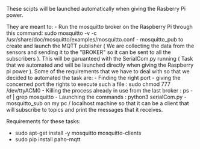 These scipts will be launched automatically when giving the Rasberry Pi power.
  
  They are meant to:
    - Run the mosquitto broker on the Raspberry Pi through this command:
             sudo mosquitto -v -c /usr/share/doc/mosquitto/examples/mosquitto.conf
    - mosquitto_pub to create and launch the MQTT publisher ( We are collecting the data from the sensors and sending it to the "BROKER" so it can be sent to all the subscribers ).
      This will be garuanteed with the SerialCom.py running ( Task that we automated and will be launched directly when giving the Raspberry pi power ).
      Some of the requirements that we have to deal with so that we decided to automated the task are:
           - Finding the right port
           - giving the concerned port the rights to execute such a file : sudo chmod 777 /dev/ttyACM0
           - Killing the process already in use from the last broker : ps -ef | grep mosquitto
           - Launching the commands : python3 serialCom.py
    - mosquitto_sub on my pc / localhost machine so that it can be a client that will subscribe to topics and print the messages that it receives.
             
 Requirements for these tasks:
   - sudo apt-get install -y mosquitto mosquitto-clients
   - sudo pip install paho-mqtt

